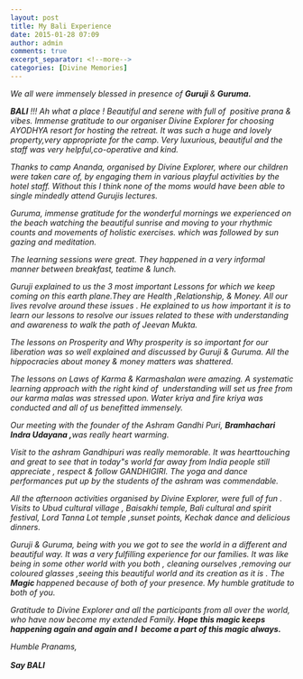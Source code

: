 ```yaml
---
layout: post
title: My Bali Experience
date: 2015-01-28 07:09
author: admin
comments: true
excerpt_separator: <!--more-->
categories: [Divine Memories]
---
```

<p><i>We all were immensely blessed in presence of </i><b><i>Guruji </i></b><i>&amp;</i><b><i> Guruma.</i></b></p><!--more-->
<p><b><i>BALI</i></b><i> !!! Ah what a place ! Beautiful and serene with full of  positive prana &amp; vibes. </i><i>Immense gratitude to our organiser Divine Explorer for choosing AYODHYA resort </i><i>for hosting the retreat. It was such a huge and lovely property,very appropriate for the camp. Very luxurious, </i><i>beautiful and the staff was very helpful,co-operative and kind.</i></p>
<p><i>Thanks to camp Ananda, organised by Divine Explorer, where our children were taken care of, by engaging them in various playful activities </i><i>by the hotel staff. Without this I think none of the moms would have been able to single mindedly attend Gurujis </i><i>lectures.</i></p>
<p><i>Guruma, immense gratitude for the wonderful mornings we experienced on the beach watching the beautiful sunrise </i><i>and moving to your rhythmic counts and movements of holistic exercises. which was followed by sun gazing and meditation.</i></p>
<p><i>The learning sessions were great. They happened in a very informal manner between breakfast, teatime &amp; lunch.</i></p>
<p><i>Guruji explained to us the 3 most important Lessons for which we keep coming on this earth plane.They are Health ,Relationship, </i><i>&amp; Money. All our lives revolve around these issues . He explained to us how important it is to learn our lessons to resolve </i><i>our issues related to these with understanding and awareness to walk the path of Jeevan Mukta.</i></p>
<p><i>The lessons on Prosperity and Why prosperity is so important for our liberation was so well explained and discussed </i><i>by Guruji &amp; Guruma. All the hippocracies about money &amp; money matters was shattered.</i></p>
<p><i>The lessons on Laws of Karma &amp; Karmashalan were amazing. A systematic learning approach with the right kind of </i><i> understanding will set us free from our karma malas was stressed upon. Water kriya and fire kriya was conducted and </i><i>all of us benefitted immensely.</i></p>
<p><i>Our meeting with the founder of the Ashram Gandhi Puri, </i><b><i>Bramhachari Indra Udayana ,</i></b><i>was really heart warming.</i></p>
<p><i> Visit to the ashram Gandhipuri was really memorable. It was hearttouching and great to see that in today"s world </i><i>far away from India people still appreciate , respect &amp; follow GANDHIGIRI. The yoga and dance performances </i><i>put up by the students of the ashram was commendable.</i></p>
<p><i>All the afternoon activities organised by Divine Explorer, were full of fun . Visits to Ubud cultural village , Baisakhi temple, Bali cultural and </i><i>spirit festival, Lord Tanna Lot temple ,sunset points, Kechak dance and delicious dinners.</i></p>
<p><i>Guruji &amp; Guruma, being with you we got to see the world in a different and beautiful way. It was a very fulfilling </i><i>experience for our families. It was like being in some other world with you both , cleaning ourselves ,removing </i><i>our coloured glasses ,seeing this beautiful world and its creation as it is . The </i><b><i>Magic </i></b><i>happened because of both </i><i>of your presence. My humble gratitude to both of you.</i></p>
<p><i>Gratitude to Divine Explorer and all the participants from all over the world, who have now become my extended </i><i>Family.</i><strong><i> Hope this magic keeps happening again and again and I  become a part of this magic always.</i></strong></p>
<p><i>Humble Pranams,</i></p>
<p><strong style="line-height: 1.5;"><i>Say BALI</i></strong></p>
